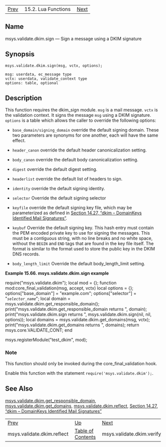 |     |     |     |
| --- | --- | --- |
| [Prev](lua.ref.msys.validate.dkim.reflect)  | 15.2. Lua Functions |  [Next](lua.ref.msys.validate.dkim.verify_results_get_count.php) |

<a name="lua.ref.msys.validate.dkim.sign"></a>
## Name

msys.validate.dkim.sign — Sign a message using a DKIM signature

<a name="idp27188016"></a>
## Synopsis

`msys.validate.dkim.sign(msg, vctx, options);`

```
msg: userdata, ec_message type
vctx: userdata, validate_context type
options: table, optional
```
<a name="idp27190800"></a>
## Description

This function requires the dkim_sign module. `msg` is a mail message. `vctx` is the validation context. It signs the message `msg` using a DKIM signature. `options` is a table which allows the caller to override the following options:

*   `base_domain/signing_domain` override the default signing domain. These two parameters are synonyms for one another, each will have the same effect.

*   `header_canon` override the default header canonicalization setting.

*   `body_canon` override the default body canonicalization setting.

*   `digest` override the default digest setting.

*   `headerlist` override the default list of headers to sign.

*   `identity` override the default signing identity.

*   `selector` Override the default signing selector

*   `keyfile` override the default signing key file, which may be parameterized as defined in [Section 14.27, “dkim – DomainKeys Identified Mail Signatures”](modules.dkim "14.27. dkim – DomainKeys Identified Mail Signatures").

*   `keybuf` Override the default signing key. This hash entry must contain the PEM encoded private key to use for signing the messages. This must be a contiguous string, with no line breaks and no white space, without the `BEGIN` and `END` tags that are found in the key file itself. The format is similar to the format used to store the public key in the DKIM DNS records.

*   `body_length_limit` Override the default body_length_limit setting.

<a name="lua.ref.msys.validate.dkim.sign.example"></a>

**Example 15.66. msys.validate.dkim.sign example**

require("msys.validate.dkim");
local mod = {};
function mod:core_final_validation(msg, accept, vctx)
  local options = {};
  options["base_domain"] = "example.com";
  options["selector"] = "*`selector_name`*";
  local domain = msys.validate.dkim.get_responsible_domain();
  print("msys.validate.dkim.get_responsible_domain returns ", domain);
  print("msys.validate.dkim.sign returns ", msys.validate.dkim.sign(nil, nil, options));
  local domains = msys.validate.dkim.get_domains(msg, vctx);
  print("msys.validate.dkim.get_domains returns ", domains);
  return msys.core.VALIDATE_CONT;
end

msys.registerModule("test_dkim", mod);

### Note

This function should only be invoked during the core_final_validation hook.

Enable this function with the statement `require('msys.validate.dkim');`.

<a name="idp27214480"></a>
## See Also

[msys.validate.dkim.get_responsible_domain](lua.ref.msys.validate.dkim.get_responsible_domain "msys.validate.dkim.get_responsible_domain"), [msys.validate.dkim.get_domains](lua.ref.msys.validate.dkim.get_domains.php "msys.validate.dkim.get_domains"), [msys.validate.dkim.reflect](lua.ref.msys.validate.dkim.reflect.php "msys.validate.dkim.reflect"), [Section 14.27, “dkim – DomainKeys Identified Mail Signatures”](modules.dkim.php "14.27. dkim – DomainKeys Identified Mail Signatures")

|     |     |     |
| --- | --- | --- |
| [Prev](lua.ref.msys.validate.dkim.reflect)  | [Up](lua.function.details.php) |  [Next](lua.ref.msys.validate.dkim.verify_results_get_count.php) |
| msys.validate.dkim.reflect  | [Table of Contents](index) |  msys.validate.dkim.verify_results_get_count |
